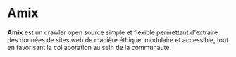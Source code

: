 # Amix

**Amix** est un crawler open source simple et flexible permettant d'extraire des données de sites web de manière éthique, modulaire et accessible, tout en favorisant la collaboration au sein de la communauté.

